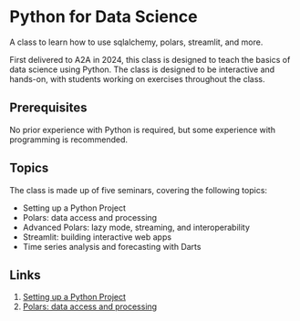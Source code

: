 # Python for Data Science
A class to learn how to use sqlalchemy, polars, streamlit, and more.

First delivered to A2A in 2024, this class is designed to teach the basics of data science using Python. 
The class is designed to be interactive and hands-on, with students working on exercises throughout the class.

## Prerequisites
No prior experience with Python is required, but some experience with programming is recommended.

## Topics
The class is made up of five seminars, covering the following topics:
- Setting up a Python Project
- Polars: data access and processing
- Advanced Polars: lazy mode, streaming, and interoperability
- Streamlit: building interactive web apps
- Time series analysis and forecasting with Darts

## Links
1. [Setting up a Python Project](1%20-%20Setting%20up%20a%20Python%20Project/README.md)
2. [Polars: data access and processing](2%20-%20Polars/README.md)
